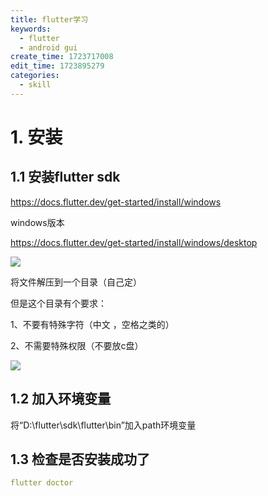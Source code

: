 ```yaml
---
title: flutter学习
keywords:
  - flutter
  - android gui
create_time: 1723717008
edit_time: 1723895279
categories:
  - skill
---
```



# 1. 安装

## 1.1 安装flutter sdk

https://docs.flutter.dev/get-started/install/windows

windows版本

https://docs.flutter.dev/get-started/install/windows/desktop

<img src="/assets/DyXNb9sdNo0xoixn2z7cHvXtn3b.png" src-width="933" class="markdown-img m-auto" src-height="156" align="center"/>

将文件解压到一个目录（自己定）

但是这个目录有个要求：

1、不要有特殊字符（中文 ，空格之类的）

2、不需要特殊权限（不要放c盘）

<img src="/assets/Gwu2bUgxuoNRcaxsyjucbc3knmh.png" src-width="526" class="markdown-img m-auto" src-height="281" align="center"/>

## 1.2 加入环境变量

将“D:\flutter\sdk\flutter\bin”加入path环境变量 

## 1.3 检查是否安装成功了

```yaml
flutter doctor
```

